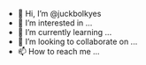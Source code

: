 - 👋 Hi, I’m @juckbolkyes
- 👀 I’m interested in ...
- 🌱 I’m currently learning ...
- 💞️ I’m looking to collaborate on ...
- 📫 How to reach me ...

<!---
juckbolkyes/juckbolkyes is a ✨ special ✨ repository because its `README.md` (this file) appears on your GitHub profile.
You can click the Preview link to take a look at your changes.
--->
